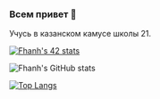 ### Всем привет 👋
Учусь в казанском камусе школы 21.

[![Fhanh's 42 stats](https://badge42.herokuapp.com/api/stats/fhanh?privacyEmail=true)](https://github.com/JaeSeoKim/badge42)

![Fhanh's GitHub stats](https://github-readme-stats.vercel.app/api?username=Fhanh&show_icons=true&theme=tokyonight&bg_color=COLOR3,COLOR4,COLOR5)

[![Top Langs](https://github-readme-stats.vercel.app/api/top-langs/?username=Fhanh&layout=compact&theme=tokyonight)](https://github.com/anuraghazra/github-readme-stats)
